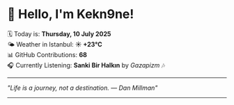 # 👋 Hello, I'm Kekn9ne!

🗓️ Today is: **Thursday, 10 July 2025**  
🌤️ Weather in Istanbul: **☀️   +23°C**  
📊 GitHub Contributions: **68**  
🎧 Currently Listening: **Sanki Bir Halkın** by *Gazapizm* 🎶

---

_"Life is a journey, not a destination. — *Dan Millman*"_

---

